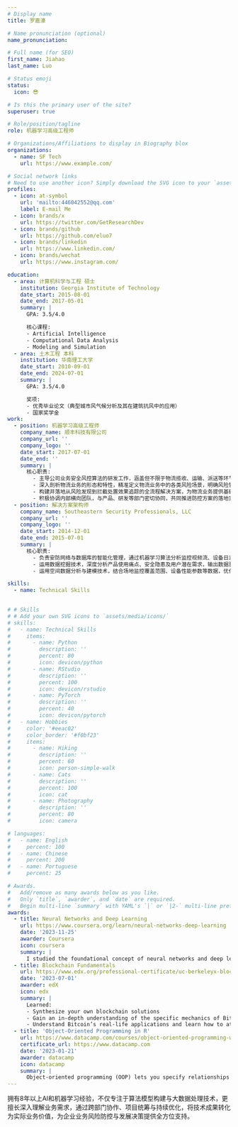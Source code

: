 ```yaml
---
# Display name
title: 罗嘉濠

# Name pronunciation (optional)
name_pronunciation:

# Full name (for SEO)
first_name: Jiahao
last_name: Luo

# Status emoji
status:
  icon: 😎

# Is this the primary user of the site?
superuser: true

# Role/position/tagline
role: 机器学习高级工程师

# Organizations/Affiliations to display in Biography blox
organizations:
  - name: SF Tech
    url: https://www.example.com/

# Social network links
# Need to use another icon? Simply download the SVG icon to your `assets/media/icons/` folder.
profiles:
  - icon: at-symbol
    url: 'mailto:446042552@qq.com'
    label: E-mail Me
  - icon: brands/x
    url: https://twitter.com/GetResearchDev
  - icon: brands/github
    url: https://github.com/eluo7
  - icon: brands/linkedin
    url: https://www.linkedin.com/
  - icon: brands/wechat
    url: https://www.instagram.com/

education:
  - area: 计算机科学与工程 硕士
    institution: Georgia Institute of Technology
    date_start: 2015-08-01
    date_end: 2017-05-01
    summary: |
      GPA: 3.5/4.0

      核心课程:
      - Artificial Intelligence
      - Computational Data Analysis
      - Modeling and Simulation
  - area: 土木工程 本科
    institution: 华南理工大学
    date_start: 2010-09-01
    date_end: 2024-07-01
    summary: |
      GPA: 3.5/4.0

      奖项:
      - 优秀毕业论文（典型城市风气候分析及其在建筑抗风中的应用）
      - 国家奖学金
work:
  - position: 机器学习高级工程师
    company_name: 顺丰科技有限公司
    company_url: ''
    company_logo: ''
    date_start: 2017-07-01
    date_end: ''
    summary: |
      核心职责:
        - 主导公司业务安全风控算法的研发工作，涵盖但不限于物流揽收、运输、派送等环节中的用户画像构建、账号信用体系搭建、黑灰产挖掘分析、支付风险防控等问题的研究与落地实施。
        - 深入剖析物流业务的形态和特性，精准定义物流业务中的各类风险场景，明确风险管控的合理边界和目标，在有效防控风险的同时，确保业务收益的最大化。
        - 构建并落地从风险发现到拦截处置效果追踪的全流程解决方案，为物流业务提供基础的风险识别能力和前置拦截能力，保障业务安全稳定运行。
        - 积极协调内部横向团队，与产品、研发等部门密切协同，共同推进防控方案的落地实施，从风险识别精准度、打击效果、用户体验等多个维度不断完善风控体系。
  - position: 解决方案架构师
    company_name: Southeastern Security Professionals, LLC
    company_url: ''
    company_logo: ''
    date_start: 2014-12-01
    date_end: 2015-07-01
    summary: |
      核心职责:
        - 负责安防网络与数据库的智能化管理，通过机器学习算法分析监控视频流、设备日志等数据，优化网络传输效率与数据存储安全性。
        - 运用数据挖掘技术，深度分析产品使用痛点、安全隐患及用户潜在需求，输出数据驱动的产品迭代策略，助力安防解决方案优化升级。
        - 运用空间数据分析与建模技术，结合场地监控覆盖范围、设备性能参数等数据，优化安防设备布局与预警算法，提升区域安全管理效率与风险响应能力。

skills:
  - name: Technical Skills

  
# # Skills
# # Add your own SVG icons to `assets/media/icons/`
# skills:
#   - name: Technical Skills
#     items:
#       - name: Python
#         description: ''
#         percent: 80
#         icon: devicon/python
#       - name: RStudio
#         description: ''
#         percent: 100
#         icon: devicon/rstudio
#       - name: PyTorch
#         description: ''
#         percent: 40
#         icon: devicon/pytorch
#   - name: Hobbies
#     color: '#eeac02'
#     color_border: '#f0bf23'
#     items:
#       - name: Hiking
#         description: ''
#         percent: 60
#         icon: person-simple-walk
#       - name: Cats
#         description: ''
#         percent: 100
#         icon: cat
#       - name: Photography
#         description: ''
#         percent: 80
#         icon: camera

# languages:
#   - name: English
#     percent: 100
#   - name: Chinese
#     percent: 200
#   - name: Portuguese
#     percent: 25

# Awards.
#   Add/remove as many awards below as you like.
#   Only `title`, `awarder`, and `date` are required.
#   Begin multi-line `summary` with YAML's `|` or `|2-` multi-line prefix and indent 2 spaces below.
awards:
  - title: Neural Networks and Deep Learning
    url: https://www.coursera.org/learn/neural-networks-deep-learning
    date: '2023-11-25'
    awarder: Coursera
    icon: coursera
    summary: |
      I studied the foundational concept of neural networks and deep learning. By the end, I was familiar with the significant technological trends driving the rise of deep learning; build, train, and apply fully connected deep neural networks; implement efficient (vectorized) neural networks; identify key parameters in a neural network’s architecture; and apply deep learning to your own applications.
  - title: Blockchain Fundamentals
    url: https://www.edx.org/professional-certificate/uc-berkeleyx-blockchain-fundamentals
    date: '2023-07-01'
    awarder: edX
    icon: edx
    summary: |
      Learned:
      - Synthesize your own blockchain solutions
      - Gain an in-depth understanding of the specific mechanics of Bitcoin
      - Understand Bitcoin’s real-life applications and learn how to attack and destroy Bitcoin, Ethereum, smart contracts and Dapps, and alternatives to Bitcoin’s Proof-of-Work consensus algorithm
  - title: 'Object-Oriented Programming in R'
    url: https://www.datacamp.com/courses/object-oriented-programming-with-s3-and-r6-in-r
    certificate_url: https://www.datacamp.com
    date: '2023-01-21'
    awarder: datacamp
    icon: datacamp
    summary: |
      Object-oriented programming (OOP) lets you specify relationships between functions and the objects that they can act on, helping you manage complexity in your code. This is an intermediate level course, providing an introduction to OOP, using the S3 and R6 systems. S3 is a great day-to-day R programming tool that simplifies some of the functions that you write. R6 is especially useful for industry-specific analyses, working with web APIs, and building GUIs.
---
```


拥有8年以上AI和机器学习经验，不仅专注于算法模型构建与大数据处理技术，更擅长深入理解业务需求，通过跨部门协作、项目统筹与持续优化，将技术成果转化为实际业务价值，为企业业务风险防控与发展决策提供全方位支持。